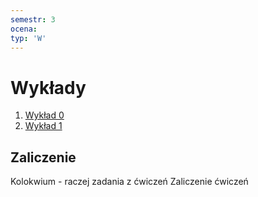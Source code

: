 ```yaml
---
semestr: 3
ocena: 
typ: 'W'
---
```


# Wykłady
1. [Wykład 0](Notatki/Semestr%203/Architektura%20komputerów%201/Wykłady/Wykład%200/Wykład%200.md)
2. [Wykład 1](Notatki/Semestr%203/Architektura%20komputerów%201/Wykłady/Wykład%201/Wykład%201.md)

## Zaliczenie
Kolokwium - raczej zadania z ćwiczeń
Zaliczenie ćwiczeń

